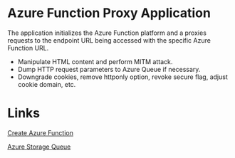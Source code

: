 # Azure Function Proxy Application

The application initializes the Azure Function platform and a proxies requests to the endpoint URL being accessed with the specific Azure Function URL.
- Manipulate HTML content and perform MITM attack.
- Dump HTTP request parameters to Azure Queue if necessary.
- Downgrade cookies, remove httponly option, revoke secure flag, adjust cookie domain, etc.

# Links
[Create Azure Function](https://docs.microsoft.com/en-us/azure/azure-functions/functions-create-your-first-function-visual-studio)

[Azure Storage Queue](https://docs.microsoft.com/en-us/azure/azure-functions/functions-add-output-binding-storage-queue-vs)
